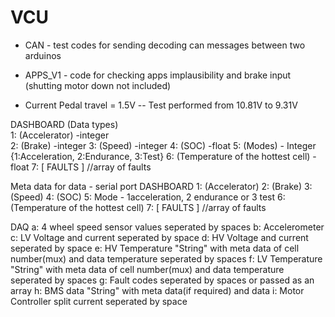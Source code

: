 # VCU

- CAN - test codes for sending decoding can messages between two arduinos

- APPS_V1 - code for checking apps implausibility and brake input (shutting motor down not included)

- Current Pedal travel = 1.5V 
-- Test performed from 10.81V to 9.31V 

DASHBOARD (Data types)\
1: (Accelerator) -integer\
2: (Brake) -integer
3: (Speed) -integer
4: (SOC) -float
5: (Modes) - Integer {1:Acceleration, 2:Endurance, 3:Test}
6: (Temperature of the hottest cell) - float
7: [ FAULTS ] //array of faults

Meta data for data - serial port
DASHBOARD
1: (Accelerator)
2: (Brake)
3: (Speed)
4: (SOC)
5: Mode - 1acceleration, 2 endurance or 3 test
6: (Temperature of the hottest cell)
7: [ FAULTS ] //array of faults  

DAQ
a: 4 wheel speed sensor values seperated by spaces
b: Accelerometer
c: LV Voltage and current seperated by space
d: HV Voltage and current seperated by space
e: HV Temperature "String" with meta data of cell number(mux) and data temperature seperated by spaces
f: LV Temperature "String" with meta data of cell number(mux) and data temperature seperated by spaces
g: Fault codes seperated by spaces or passed as an array
h: BMS data "String" with meta data(if required) and data
i: Motor Controller split current seperated by space
